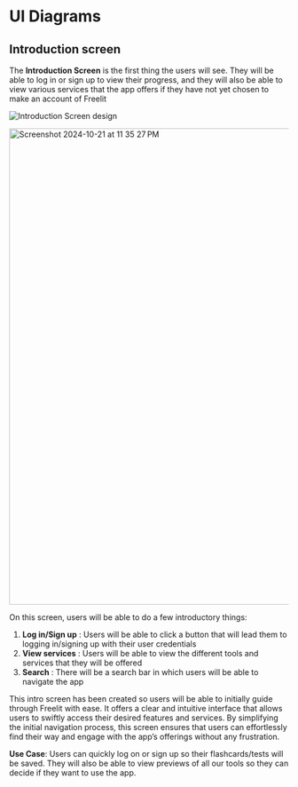 # UI Diagrams

## Introduction screen

The **Introduction Screen** is the first thing the users will see. They will be able to log in or sign up to view their progress, and they will also be able to view various services that the app offers if they have not yet chosen to make an account of Freelit 

![Introduction Screen design](<img width="858" alt="Screenshot 2024-10-21 at 11 35 27 PM" src="https://github.com/user-attachments/assets/80976884-ea5a-4ae2-bcef-bff24255a5b5">
)

<img width="858" alt="Screenshot 2024-10-21 at 11 35 27 PM" src="https://github.com/user-attachments/assets/d4b8c5fd-c8a9-4050-99a1-7ce8964fdab6">


On this screen, users will be able to do a few introductory things:
1. **Log in/Sign up** : Users will be able to click a button that will lead them to logging in/signing up with their user credentials 
2. **View services** : Users will be able to view the different tools and services that they will be offered 
3. **Search** : There will be a search bar in which users will be able to navigate the app 

This intro screen has been created so users will be able to initially guide through Freelit with ease. It offers a clear and intuitive interface that allows users to swiftly access their desired features and services. By simplifying the initial navigation process, this screen ensures that users can effortlessly find their way and engage with the app’s offerings without any frustration.

**Use Case**: 
Users can quickly log on or sign up so their flashcards/tests will be saved. They will also be able to view previews of all our tools so they can decide if they want to use the app.
